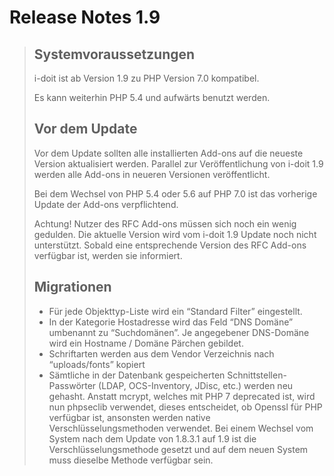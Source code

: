 # Release Notes 1.9

> Systemvoraussetzungen
> ---------------------
> 
> i-doit ist ab Version 1.9 zu PHP Version 7.0 kompatibel.
> 
> Es kann weiterhin PHP 5.4 und aufwärts benutzt werden.
> 
> Vor dem Update
> --------------
> 
> Vor dem Update sollten alle installierten Add-ons auf die neueste Version aktualisiert werden. Parallel zur Veröffentlichung von i-doit 1.9 werden alle Add-ons in neueren Versionen veröffentlicht.
> 
> Bei dem Wechsel von PHP 5.4 oder 5.6 auf PHP 7.0 ist das vorherige Update der Add-ons verpflichtend.
> 
> Achtung! Nutzer des RFC Add-ons müssen sich noch ein wenig gedulden. Die aktuelle Version wird vom i-doit 1.9 Update noch nicht unterstützt. Sobald eine entsprechende Version des RFC Add-ons verfügbar ist, werden sie informiert.
> 
> Migrationen
> -----------
> 
> *   Für jede Objekttyp-Liste wird ein “Standard Filter” eingestellt.
> *   In der Kategorie Hostadresse wird das Feld “DNS Domäne” umbenannt zu “Suchdomänen”. Je angegebener DNS-Domäne wird ein Hostname / Domäne Pärchen gebildet.
> *   Schriftarten werden aus dem Vendor Verzeichnis nach “uploads/fonts” kopiert
> *   Sämtliche in der Datenbank gespeicherten Schnittstellen-Passwörter (LDAP, OCS-Inventory, JDisc, etc.) werden neu gehasht. Anstatt mcrypt, welches mit PHP 7 deprecated ist, wird nun phpseclib verwendet, dieses entscheidet, ob Openssl für PHP verfügbar ist, ansonsten werden native Verschlüsselungsmethoden verwendet. Bei einem Wechsel vom System nach dem Update von 1.8.3.1 auf 1.9 ist die Verschlüsselungsmethode gesetzt und auf dem neuen System muss dieselbe Methode verfügbar sein.